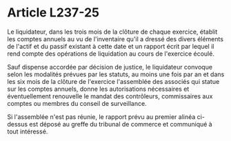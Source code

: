 # Article L237-25

Le liquidateur, dans les trois mois de la clôture de chaque exercice, établit les comptes annuels au vu de l'inventaire qu'il a dressé des divers éléments de l'actif et du passif existant à cette date et un rapport écrit par lequel il rend compte des opérations de liquidation au cours de l'exercice écoulé.

Sauf dispense accordée par décision de justice, le liquidateur convoque selon les modalités prévues par les statuts, au moins une fois par an et dans les six mois de la clôture de l'exercice l'assemblée des associés qui statue sur les comptes annuels, donne les autorisations nécessaires et éventuellement renouvelle le mandat des contrôleurs, commissaires aux comptes ou membres du conseil de surveillance.

Si l'assemblée n'est pas réunie, le rapport prévu au premier alinéa ci-dessus est déposé au greffe du tribunal de commerce et communiqué à tout intéressé.
